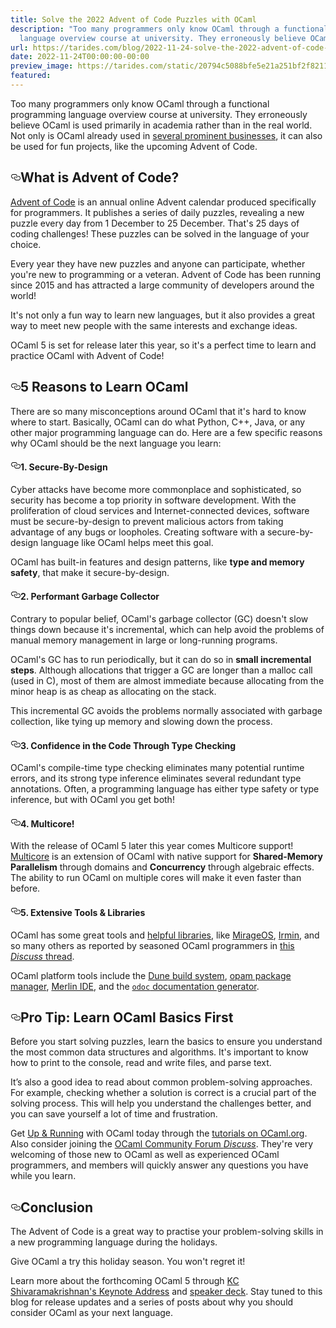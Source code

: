 ```yaml
---
title: Solve the 2022 Advent of Code Puzzles with OCaml
description: "Too many programmers only know OCaml through a functional programming
  language overview course at university. They erroneously believe OCaml\u2026"
url: https://tarides.com/blog/2022-11-24-solve-the-2022-advent-of-code-puzzles-with-ocaml
date: 2022-11-24T00:00:00-00:00
preview_image: https://tarides.com/static/20794c5088bfe5e21a251bf2f821190f/10057/advent_of_code.jpg
featured:
---
```


<p>Too many programmers only know OCaml through a functional programming language overview course at university. They erroneously believe OCaml is used primarily in academia rather than in the real world. Not only is OCaml already used in <a href="https://tarides.com/blog/2022-11-22-six-surprising-reasons-the-ocaml-programming-language-is-good-for-business">several prominent businesses</a>, it can also be used for fun projects, like the upcoming Advent of Code.</p>
<h2 style="position:relative;"><a href="https://tarides.com/feed.xml#what-is-advent-of-code" aria-label="what is advent of code permalink" class="anchor before"><svg aria-hidden="true" focusable="false" height="16" version="1.1" viewbox="0 0 16 16" width="16"><path fill-rule="evenodd" d="M4 9h1v1H4c-1.5 0-3-1.69-3-3.5S2.55 3 4 3h4c1.45 0 3 1.69 3 3.5 0 1.41-.91 2.72-2 3.25V8.59c.58-.45 1-1.27 1-2.09C10 5.22 8.98 4 8 4H4c-.98 0-2 1.22-2 2.5S3 9 4 9zm9-3h-1v1h1c1 0 2 1.22 2 2.5S13.98 12 13 12H9c-.98 0-2-1.22-2-2.5 0-.83.42-1.64 1-2.09V6.25c-1.09.53-2 1.84-2 3.25C6 11.31 7.55 13 9 13h4c1.45 0 3-1.69 3-3.5S14.5 6 13 6z"></path></svg></a>What is Advent of Code?</h2>
<p><a href="https://adventofcode.com/">Advent of Code</a> is an annual online Advent calendar produced specifically for programmers. It publishes a series of daily puzzles, revealing a new puzzle every day from 1 December to 25 December. That's 25 days of coding challenges! These puzzles can be solved in the language of your choice.</p>
<p>Every year they have new puzzles and anyone can participate, whether you're new to programming or a veteran. Advent of Code has been running since 2015 and has attracted a large community of developers around the world!</p>
<p>It's not only a fun way to learn new languages, but it also provides a great way to meet new people with the same interests and exchange ideas.</p>
<p>OCaml 5 is set for release later this year, so it's a perfect time to learn and practice OCaml with Advent of Code!</p>
<h2 style="position:relative;"><a href="https://tarides.com/feed.xml#5-reasons-to-learn-ocaml" aria-label="5 reasons to learn ocaml permalink" class="anchor before"><svg aria-hidden="true" focusable="false" height="16" version="1.1" viewbox="0 0 16 16" width="16"><path fill-rule="evenodd" d="M4 9h1v1H4c-1.5 0-3-1.69-3-3.5S2.55 3 4 3h4c1.45 0 3 1.69 3 3.5 0 1.41-.91 2.72-2 3.25V8.59c.58-.45 1-1.27 1-2.09C10 5.22 8.98 4 8 4H4c-.98 0-2 1.22-2 2.5S3 9 4 9zm9-3h-1v1h1c1 0 2 1.22 2 2.5S13.98 12 13 12H9c-.98 0-2-1.22-2-2.5 0-.83.42-1.64 1-2.09V6.25c-1.09.53-2 1.84-2 3.25C6 11.31 7.55 13 9 13h4c1.45 0 3-1.69 3-3.5S14.5 6 13 6z"></path></svg></a>5 Reasons to Learn OCaml</h2>
<p>There are so many misconceptions around OCaml that it's hard to know where to start. Basically, OCaml can do what Python, C++, Java, or any other major programming language can do. Here are a few specific reasons why OCaml should be the next language you learn:</p>
<h4 style="position:relative;"><a href="https://tarides.com/feed.xml#1-secure-by-design" aria-label="1 secure by design permalink" class="anchor before"><svg aria-hidden="true" focusable="false" height="16" version="1.1" viewbox="0 0 16 16" width="16"><path fill-rule="evenodd" d="M4 9h1v1H4c-1.5 0-3-1.69-3-3.5S2.55 3 4 3h4c1.45 0 3 1.69 3 3.5 0 1.41-.91 2.72-2 3.25V8.59c.58-.45 1-1.27 1-2.09C10 5.22 8.98 4 8 4H4c-.98 0-2 1.22-2 2.5S3 9 4 9zm9-3h-1v1h1c1 0 2 1.22 2 2.5S13.98 12 13 12H9c-.98 0-2-1.22-2-2.5 0-.83.42-1.64 1-2.09V6.25c-1.09.53-2 1.84-2 3.25C6 11.31 7.55 13 9 13h4c1.45 0 3-1.69 3-3.5S14.5 6 13 6z"></path></svg></a>1. <strong>Secure-By-Design</strong></h4>
<p>Cyber attacks have become more commonplace and sophisticated, so security has become a top priority in software development. With the proliferation of cloud services and Internet-connected devices, software must be secure-by-design to prevent malicious actors from taking advantage of any bugs or loopholes. Creating software with a secure-by-design language like OCaml helps meet this goal.</p>
<p>OCaml has built-in features and design patterns, like <strong>type and memory safety</strong>, that make it secure-by-design.</p>
<h4 style="position:relative;"><a href="https://tarides.com/feed.xml#2-performant-garbage-collector" aria-label="2 performant garbage collector permalink" class="anchor before"><svg aria-hidden="true" focusable="false" height="16" version="1.1" viewbox="0 0 16 16" width="16"><path fill-rule="evenodd" d="M4 9h1v1H4c-1.5 0-3-1.69-3-3.5S2.55 3 4 3h4c1.45 0 3 1.69 3 3.5 0 1.41-.91 2.72-2 3.25V8.59c.58-.45 1-1.27 1-2.09C10 5.22 8.98 4 8 4H4c-.98 0-2 1.22-2 2.5S3 9 4 9zm9-3h-1v1h1c1 0 2 1.22 2 2.5S13.98 12 13 12H9c-.98 0-2-1.22-2-2.5 0-.83.42-1.64 1-2.09V6.25c-1.09.53-2 1.84-2 3.25C6 11.31 7.55 13 9 13h4c1.45 0 3-1.69 3-3.5S14.5 6 13 6z"></path></svg></a>2. <strong>Performant Garbage Collector</strong></h4>
<p>Contrary to popular belief, OCaml's garbage collector (GC) doesn't slow things down because it's incremental, which can help avoid the problems of manual memory management in large or long-running programs.</p>
<p>OCaml's GC has to run periodically, but it can do so in <strong>small incremental steps</strong>. Although allocations that trigger a GC are longer than a malloc call (used in C), most of them are almost immediate because allocating from the minor heap is as cheap as allocating on the stack.</p>
<p>This incremental GC avoids the problems normally associated with garbage collection, like tying up memory and slowing down the process.</p>
<h4 style="position:relative;"><a href="https://tarides.com/feed.xml#3-confidence-in-the-code-through-type-checking" aria-label="3 confidence in the code through type checking permalink" class="anchor before"><svg aria-hidden="true" focusable="false" height="16" version="1.1" viewbox="0 0 16 16" width="16"><path fill-rule="evenodd" d="M4 9h1v1H4c-1.5 0-3-1.69-3-3.5S2.55 3 4 3h4c1.45 0 3 1.69 3 3.5 0 1.41-.91 2.72-2 3.25V8.59c.58-.45 1-1.27 1-2.09C10 5.22 8.98 4 8 4H4c-.98 0-2 1.22-2 2.5S3 9 4 9zm9-3h-1v1h1c1 0 2 1.22 2 2.5S13.98 12 13 12H9c-.98 0-2-1.22-2-2.5 0-.83.42-1.64 1-2.09V6.25c-1.09.53-2 1.84-2 3.25C6 11.31 7.55 13 9 13h4c1.45 0 3-1.69 3-3.5S14.5 6 13 6z"></path></svg></a>3. <strong>Confidence in the Code Through Type Checking</strong></h4>
<p>OCaml's compile-time type checking eliminates many potential runtime errors, and its strong type inference eliminates several redundant type annotations. Often, a programming language has either type safety or type inference, but with OCaml you get both!</p>
<h4 style="position:relative;"><a href="https://tarides.com/feed.xml#4-multicore" aria-label="4 multicore permalink" class="anchor before"><svg aria-hidden="true" focusable="false" height="16" version="1.1" viewbox="0 0 16 16" width="16"><path fill-rule="evenodd" d="M4 9h1v1H4c-1.5 0-3-1.69-3-3.5S2.55 3 4 3h4c1.45 0 3 1.69 3 3.5 0 1.41-.91 2.72-2 3.25V8.59c.58-.45 1-1.27 1-2.09C10 5.22 8.98 4 8 4H4c-.98 0-2 1.22-2 2.5S3 9 4 9zm9-3h-1v1h1c1 0 2 1.22 2 2.5S13.98 12 13 12H9c-.98 0-2-1.22-2-2.5 0-.83.42-1.64 1-2.09V6.25c-1.09.53-2 1.84-2 3.25C6 11.31 7.55 13 9 13h4c1.45 0 3-1.69 3-3.5S14.5 6 13 6z"></path></svg></a>4. <strong>Multicore!</strong></h4>
<p>With the release of OCaml 5 later this year comes Multicore support! <a href="https://github.com/ocaml-multicore/ocaml-multicore">Multicore</a> is an extension of OCaml with native support for <strong>Shared-Memory Parallelism</strong> through domains and <strong>Concurrency</strong> through algebraic effects. The ability to run OCaml on multiple cores will make it even faster than before.</p>
<h4 style="position:relative;"><a href="https://tarides.com/feed.xml#5-extensive-tools--libraries" aria-label="5 extensive tools  libraries permalink" class="anchor before"><svg aria-hidden="true" focusable="false" height="16" version="1.1" viewbox="0 0 16 16" width="16"><path fill-rule="evenodd" d="M4 9h1v1H4c-1.5 0-3-1.69-3-3.5S2.55 3 4 3h4c1.45 0 3 1.69 3 3.5 0 1.41-.91 2.72-2 3.25V8.59c.58-.45 1-1.27 1-2.09C10 5.22 8.98 4 8 4H4c-.98 0-2 1.22-2 2.5S3 9 4 9zm9-3h-1v1h1c1 0 2 1.22 2 2.5S13.98 12 13 12H9c-.98 0-2-1.22-2-2.5 0-.83.42-1.64 1-2.09V6.25c-1.09.53-2 1.84-2 3.25C6 11.31 7.55 13 9 13h4c1.45 0 3-1.69 3-3.5S14.5 6 13 6z"></path></svg></a>5. <strong>Extensive Tools &amp; Libraries</strong></h4>
<p>OCaml has some great tools and <a href="https://tarides.com/blog/2022-10-12-8-ocaml-libraries-to-make-your-life-easier">helpful libraries</a>, like <a href="https://mirage.io/">MirageOS</a>, <a href="https://irmin.org/">Irmin</a>, and so many others as reported by seasoned OCaml programmers in <a href="https://discuss.ocaml.org/t/top-5-favorite-ocaml-libraries/10626">this <em>Discuss</em> thread</a>.</p>
<p>OCaml platform tools include the <a href="https://dune.readthedocs.io/en/stable/">Dune build system</a>, <a href="https://opam.ocaml.org/">opam package manager</a>, <a href="https://tarides.com/blog/2022-07-05-the-magic-of-merlin">Merlin IDE</a>, and the <a href="https://ocaml.github.io/odoc/"><code>odoc</code> documentation generator</a>.</p>
<h2 style="position:relative;"><a href="https://tarides.com/feed.xml#pro-tip-learn-ocaml-basics-first" aria-label="pro tip learn ocaml basics first permalink" class="anchor before"><svg aria-hidden="true" focusable="false" height="16" version="1.1" viewbox="0 0 16 16" width="16"><path fill-rule="evenodd" d="M4 9h1v1H4c-1.5 0-3-1.69-3-3.5S2.55 3 4 3h4c1.45 0 3 1.69 3 3.5 0 1.41-.91 2.72-2 3.25V8.59c.58-.45 1-1.27 1-2.09C10 5.22 8.98 4 8 4H4c-.98 0-2 1.22-2 2.5S3 9 4 9zm9-3h-1v1h1c1 0 2 1.22 2 2.5S13.98 12 13 12H9c-.98 0-2-1.22-2-2.5 0-.83.42-1.64 1-2.09V6.25c-1.09.53-2 1.84-2 3.25C6 11.31 7.55 13 9 13h4c1.45 0 3-1.69 3-3.5S14.5 6 13 6z"></path></svg></a>Pro Tip: Learn OCaml Basics First</h2>
<p>Before you start solving puzzles, learn the basics to ensure you understand the most common data structures and algorithms. It's important to know how to print to the console, read and write files, and parse text.</p>
<p>It&rsquo;s also a good idea to read about common problem-solving approaches. For example, checking whether a solution is correct is a crucial part of the solving process. This will help you understand the challenges better, and you can save yourself a lot of time and frustration.</p>
<p>Get <a href="https://ocaml.org/docs/up-and-running">Up &amp; Running</a> with OCaml today through the <a href="https://ocaml.org/docs">tutorials on OCaml.org</a>. Also consider joining the <a href="https://discuss.ocaml.org/">OCaml Community Forum <em>Discuss</em></a>. They're very welcoming of those new to OCaml as well as experienced OCaml programmers, and members will quickly answer any questions you have while you learn.</p>
<h2 style="position:relative;"><a href="https://tarides.com/feed.xml#conclusion" aria-label="conclusion permalink" class="anchor before"><svg aria-hidden="true" focusable="false" height="16" version="1.1" viewbox="0 0 16 16" width="16"><path fill-rule="evenodd" d="M4 9h1v1H4c-1.5 0-3-1.69-3-3.5S2.55 3 4 3h4c1.45 0 3 1.69 3 3.5 0 1.41-.91 2.72-2 3.25V8.59c.58-.45 1-1.27 1-2.09C10 5.22 8.98 4 8 4H4c-.98 0-2 1.22-2 2.5S3 9 4 9zm9-3h-1v1h1c1 0 2 1.22 2 2.5S13.98 12 13 12H9c-.98 0-2-1.22-2-2.5 0-.83.42-1.64 1-2.09V6.25c-1.09.53-2 1.84-2 3.25C6 11.31 7.55 13 9 13h4c1.45 0 3-1.69 3-3.5S14.5 6 13 6z"></path></svg></a>Conclusion</h2>
<p>The Advent of Code is a great way to practise your problem-solving skills in a new programming language during the holidays.</p>
<p>Give OCaml a try this holiday season. You won't regret it!</p>
<p>Learn more about the forthcoming OCaml 5 through <a href="https://www.youtube.com/watch?v=zJ4G0TKwzVc">KC Shivaramakrishnan's Keynote Address</a> and <a href="https://speakerdeck.com/kayceesrk/retrofitting-concurrency-lessons-from-the-engine-room">speaker deck</a>. Stay tuned to this blog for release updates and a series of posts about why you should consider OCaml as your next language.</p>
